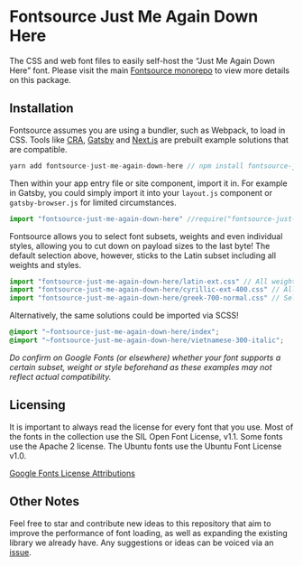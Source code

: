 # Fontsource Just Me Again Down Here

The CSS and web font files to easily self-host the “Just Me Again Down Here” font. Please visit the main [Fontsource monorepo](https://github.com/DecliningLotus/fontsource) to view more details on this package.

## Installation

Fontsource assumes you are using a bundler, such as Webpack, to load in CSS. Tools like [CRA](https://create-react-app.dev/), [Gatsby](https://www.gatsbyjs.org/) and [Next.js](https://nextjs.org/) are prebuilt example solutions that are compatible.

```javascript
yarn add fontsource-just-me-again-down-here // npm install fontsource-just-me-again-down-here
```

Then within your app entry file or site component, import it in. For example in Gatsby, you could simply import it into your `layout.js` component or `gatsby-browser.js` for limited circumstances.

```javascript
import "fontsource-just-me-again-down-here" //require("fontsource-just-me-again-down-here")
```

Fontsource allows you to select font subsets, weights and even individual styles, allowing you to cut down on payload sizes to the last byte! The default selection above, however, sticks to the Latin subset including all weights and styles.

```javascript
import "fontsource-just-me-again-down-here/latin-ext.css" // All weights and styles included.
import "fontsource-just-me-again-down-here/cyrillic-ext-400.css" // All styles included.
import "fontsource-just-me-again-down-here/greek-700-normal.css" // Select either normal or italic.
```

Alternatively, the same solutions could be imported via SCSS!

```scss
@import "~fontsource-just-me-again-down-here/index";
@import "~fontsource-just-me-again-down-here/vietnamese-300-italic";
```

_Do confirm on Google Fonts (or elsewhere) whether your font supports a certain subset, weight or style beforehand as these examples may not reflect actual compatibility._

## Licensing 

It is important to always read the license for every font that you use.
Most of the fonts in the collection use the SIL Open Font License, v1.1. Some fonts use the Apache 2 license. The Ubuntu fonts use the Ubuntu Font License v1.0.

[Google Fonts License Attributions](https://fonts.google.com/attribution)

## Other Notes

Feel free to star and contribute new ideas to this repository that aim to improve the performance of font loading, as well as expanding the existing library we already have. Any suggestions or ideas can be voiced via an [issue](https://github.com/DecliningLotus/fontsource/issues).

